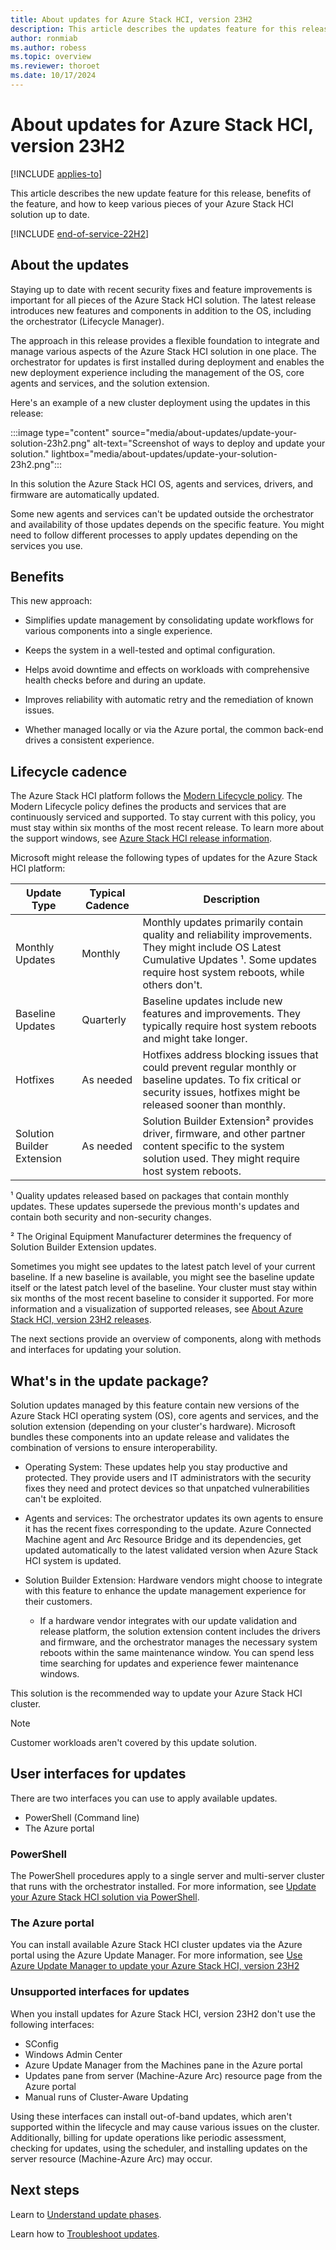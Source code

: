 ```yaml
---
title: About updates for Azure Stack HCI, version 23H2
description: This article describes the updates feature for this release, benefits, and how to keep various pieces of your Azure Stack HCI, version 23H2 solution up to date.
author: ronmiab
ms.author: robess
ms.topic: overview
ms.reviewer: thoroet
ms.date: 10/17/2024
---
```


# About updates for Azure Stack HCI, version 23H2

[!INCLUDE [applies-to](../../includes/hci-applies-to-23h2.md)]

This article describes the new update feature for this release, benefits of the feature, and how to keep various pieces of your Azure Stack HCI solution up to date.

[!INCLUDE [end-of-service-22H2](../includes/end-of-service-22h2.md)]

## About the updates

Staying up to date with recent security fixes and feature improvements is important for all pieces of the Azure Stack HCI solution. The latest release introduces new features and components in addition to the OS, including the orchestrator (Lifecycle Manager).

The approach in this release provides a flexible foundation to integrate and manage various aspects of the Azure Stack HCI solution in one place. The orchestrator for updates is first installed during deployment and enables the new deployment experience including the management of the OS, core agents and services, and the solution extension.

Here's an example of a new cluster deployment using the updates in this release:

:::image type="content" source="media/about-updates/update-your-solution-23h2.png" alt-text="Screenshot of ways to deploy and update your solution." lightbox="media/about-updates/update-your-solution-23h2.png":::

In this solution the Azure Stack HCI OS, agents and services, drivers, and firmware are automatically updated.

Some new agents and services can't be updated outside the orchestrator and availability of those updates depends on the specific feature. You might need to follow different processes to apply updates depending on the services you use.

## Benefits

This new approach:

- Simplifies update management by consolidating update workflows for various components into a single experience.

- Keeps the system in a well-tested and optimal configuration.

- Helps avoid downtime and effects on workloads with comprehensive health checks before and during an update.

- Improves reliability with automatic retry and the remediation of known issues.

- Whether managed locally or via the Azure portal, the common back-end drives a consistent experience.

## Lifecycle cadence

The Azure Stack HCI platform follows the [Modern Lifecycle policy](/lifecycle/policies/modern). The Modern Lifecycle policy defines the products and services that are continuously serviced and supported. To stay current with this policy, you must stay within six months of the most recent release. To learn more about the support windows, see [Azure Stack HCI release information](/azure-stack/hci/release-information-23h2).

Microsoft might release the following types of updates for the Azure Stack HCI platform:

|Update Type |Typical Cadence  |Description |
|------------|-----------------|------------|
|Monthly Updates | Monthly |Monthly updates primarily contain quality and reliability improvements. They might include OS Latest Cumulative Updates ¹. Some updates require host system reboots, while others don't. |
|Baseline Updates |Quarterly |Baseline updates include new features and improvements. They typically require host system reboots and might take longer. |
|Hotfixes | As needed | Hotfixes address blocking issues that could prevent regular monthly or baseline updates. To fix critical or security issues, hotfixes might be released sooner than monthly.  |
|Solution Builder Extension | As needed | Solution Builder Extension² provides driver, firmware, and other partner content specific to the system solution used. They might require host system reboots. |

¹ Quality updates released based on packages that contain monthly updates. These updates supersede the previous month's updates and contain both security and non-security changes.

² The Original Equipment Manufacturer determines the frequency of Solution Builder Extension updates.

Sometimes you might see updates to the latest patch level of your current baseline. If a new baseline is available, you might see the baseline update itself or the latest patch level of the baseline. Your cluster must stay within six months of the most recent baseline to consider it supported. For more information and a visualization of supported releases, see [About Azure Stack HCI, version 23H2 releases](../release-information-23h2.md#about-azure-stack-hci-version-23h2-releases).

The next sections provide an overview of components, along with methods and interfaces for updating your solution.

## What's in the update package?

Solution updates managed by this feature contain new versions of the Azure Stack HCI operating system (OS), core agents and services, and the solution extension (depending on your cluster's hardware). Microsoft bundles these components into an update release and validates the combination of versions to ensure interoperability.

- Operating System: These updates help you stay productive and protected. They provide users and IT administrators with the security fixes they need and protect devices so that unpatched vulnerabilities can't be exploited.

- Agents and services: The orchestrator updates its own agents to ensure it has the recent fixes corresponding to the update. Azure Connected Machine agent and Arc Resource Bridge and its dependencies, get updated automatically to the latest validated version when Azure Stack HCI system is updated.

- Solution Builder Extension: Hardware vendors might choose to integrate with this feature to enhance the update management experience for their customers.

  - If a hardware vendor integrates with our update validation and release platform, the solution extension content includes the drivers and firmware, and the orchestrator manages the necessary system reboots within the same maintenance window. You can spend less time searching for updates and experience fewer maintenance windows.

This solution is the recommended way to update your Azure Stack HCI cluster.

> [!NOTE]
> Customer workloads aren't covered by this update solution.

## User interfaces for updates

There are two interfaces you can use to apply available updates.

- PowerShell (Command line)
- The Azure portal

### PowerShell

The PowerShell procedures apply to a single server and multi-server cluster that runs with the orchestrator installed. For more information, see [Update your Azure Stack HCI solution via PowerShell](update-via-powershell-23h2.md).

### The Azure portal

You can install available Azure Stack HCI cluster updates via the Azure portal using the Azure Update Manager. For more information, see [Use Azure Update Manager to update your Azure Stack HCI, version 23H2](./azure-update-manager-23h2.md)

### Unsupported interfaces for updates

When you install updates for Azure Stack HCI, version 23H2 don't use the following interfaces:

- SConfig
- Windows Admin Center
- Azure Update Manager from the Machines pane in the Azure portal
- Updates pane from server (Machine-Azure Arc) resource page from the Azure portal
- Manual runs of Cluster-Aware Updating

Using these interfaces can install out-of-band updates, which aren't supported within the lifecycle and may cause various issues on the cluster. Additionally, billing for update operations like periodic assessment, checking for updates, using the scheduler, and installing updates on the server resource (Machine-Azure Arc) may occur.

## Next steps

Learn to [Understand update phases](./update-phases-23h2.md).

Learn how to [Troubleshoot updates](./update-troubleshooting-23h2.md).
